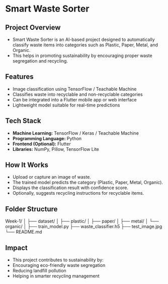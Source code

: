 # Smart Waste Sorter 

## Project Overview
- Smart Waste Sorter is an AI-based project designed to automatically classify waste items into categories such as Plastic, Paper, Metal, and Organic.
- This helps in promoting sustainability by encouraging proper waste segregation and recycling.

## Features
- Image classification using TensorFlow / Teachable Machine
- Classifies waste into recyclable and non-recyclable categories
- Can be integrated into a Flutter mobile app or web interface
- Lightweight model suitable for real-time predictions

## Tech Stack
- **Machine Learning:** TensorFlow / Keras / Teachable Machine
- **Programming Language:** Python
- **Frontend (Optional):** Flutter
- **Libraries:** NumPy, Pillow, TensorFlow Lite

## How It Works
- Upload or capture an image of waste.
- The trained model predicts the category (Plastic, Paper, Metal, Organic).
- Displays the classification result with confidence score.
- Optionally, suggests recycling instructions for recyclable items.

## Folder Structure
Week-1/
│
├── dataset/
│   ├── plastic/
│   ├── paper/
│   ├── metal/
│   └── organic/
│
├── train_model.py
├── waste_classifier.h5
├── test_image.jpg
└── README.md

## Impact
- This project contributes to sustainability by:
- Encouraging eco-friendly waste segregation
- Reducing landfill pollution
- Helping in smarter recycling management
